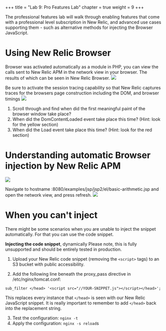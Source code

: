 +++
title = "Lab 9: Pro Features Lab"
chapter = true
weight = 9
+++

The professional features lab will walk through enabling features that come with a professional level subscription in New Relic, and advanced use cases supporting them - such as alternative methods for injecting the Browser JavaScript.

# Using New Relic Browser
Browser was activated automatically as a module in PHP, you can view the calls sent to New Relic APM in the network view in your browser. The results of which can be seen in New Relic Browser.
![](/images/LP1SUrd.png)

Be sure to activate the session tracing capability so that New Relic captures traces for the browsers page construction including the DOM, and browser timings
![](/images/37J6GaW.png)

1. Scroll through and find when did the first meaningful paint of the browser window take place?
2. When did the DomContentLoaded event take place this time? (Hint: look for the yellow section)
3. When did the Load event take place this time? (Hint: look for the red section)

# Understanding automatic Browser injection by New Relic APM
![](/images/oLbHNSN.png)

Navigate to hostname :8080/examples/jsp/jsp2/el/basic-arithmetic.jsp and open the network view, and press refresh.
![](/images/2t9Fz3b.png)

# When you can't inject
There might be some scenarios when you are unable to inject the snippet automatically. For that you can use the code snippet.

**Injecting the code snippet**, dynamically Please note, this is fully unsupported and should be entirely tested in production.

1. Upload your New Relic code snippet (removing the `<script>` tags) to an S3 bucket with public accessibility.
   
2. Add the following line beneath the proxy_pass directive in /etc/nginx/tomcat.conf:
```
sub_filter </head> '<script src="//YOUR-SNIPPET.js"></script></head>';
```
This replaces every instance that `</head>` is seen with our New Relic JavaScript snippet. It is really important to remember to add `</head>` back into the replacement string.

3. Test the configuration: `nginx -t`
4. Apply the configuration: `nginx -s reload`s
